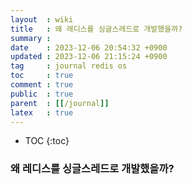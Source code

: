 ```yaml
---
layout  : wiki
title   : 왜 레디스를 싱글스레드로 개발했을까?
summary :
date    : 2023-12-06 20:54:32 +0900
updated : 2023-12-06 21:15:24 +0900
tag     : journal redis os
toc     : true
comment : true
public  : true
parent  : [[/journal]]
latex   : true
---
```

* TOC
{:toc}


### 왜 레디스를 싱글스레드로 개발했을까?
